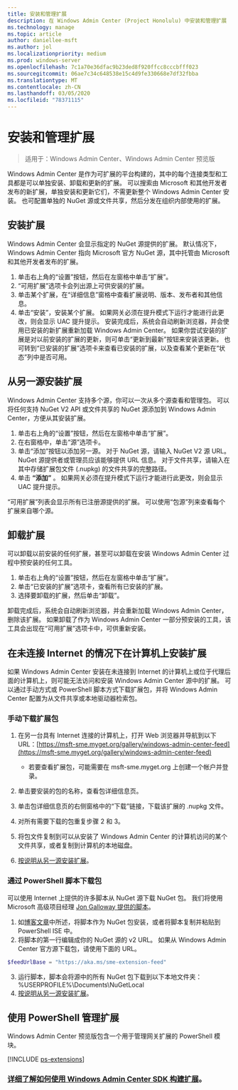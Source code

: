```yaml
---
title: 安装和管理扩展
description: 在 Windows Admin Center (Project Honolulu) 中安装和管理扩展
ms.technology: manage
ms.topic: article
author: daniellee-msft
ms.author: jol
ms.localizationpriority: medium
ms.prod: windows-server
ms.openlocfilehash: 7c1a70e36dfac9b23ded8f920ffcc8cccbfff023
ms.sourcegitcommit: 06ae7c34c648538e15c4d9fe330668e7df32fbba
ms.translationtype: MT
ms.contentlocale: zh-CN
ms.lasthandoff: 03/05/2020
ms.locfileid: "78371115"
---
```

# <a name="install-and-manage-extensions"></a>安装和管理扩展

>适用于：Windows Admin Center、Windows Admin Center 预览版

Windows Admin Center 是作为可扩展的平台构建的，其中的每个连接类型和工具都是可以单独安装、卸载和更新的扩展。 可以搜索由 Microsoft 和其他开发者发布的新扩展，单独安装和更新它们，不需更新整个 Windows Admin Center 安装。 也可配置单独的 NuGet 源或文件共享，然后分发在组织内部使用的扩展。

## <a name="installing-an-extension"></a>安装扩展

Windows Admin Center 会显示指定的 NuGet 源提供的扩展。 默认情况下，Windows Admin Center 指向 Microsoft 官方 NuGet 源，其中托管由 Microsoft 和其他开发者发布的扩展。

1. 单击右上角的“设置”按钮，然后在左窗格中单击“扩展”。 
2. “可用扩展”选项卡会列出源上可供安装的扩展。
3. 单击某个扩展，在“详细信息”窗格中查看扩展说明、版本、发布者和其他信息。
4. 单击“安装”，安装某个扩展。 如果网关必须在提升模式下运行才能进行此更改，则会显示 UAC 提升提示。 安装完成后，系统会自动刷新浏览器，并会使用已安装的新扩展重新加载 Windows Admin Center。 如果你尝试安装的扩展是对以前安装的扩展的更新，则可单击“更新到最新”按钮来安装该更新。 也可转到“已安装的扩展”选项卡来查看已安装的扩展，以及查看某个更新在“状态”列中是否可用。

## <a name="installing-extensions-from-a-different-feed"></a>从另一源安装扩展

Windows Admin Center 支持多个源，你可以一次从多个源查看和管理包。 可以将任何支持 NuGet V2 API 或文件共享的 NuGet 源添加到 Windows Admin Center，方便从其安装扩展。

1. 单击右上角的“设置”按钮，然后在左窗格中单击“扩展”。
2. 在右窗格中，单击“源”选项卡。
3. 单击“添加”按钮以添加另一源。 对于 NuGet 源，请输入 NuGet V2 源 URL。 NuGet 源提供者或管理员应该能够提供 URL 信息。 对于文件共享，请输入在其中存储扩展包文件 (.nupkg) 的文件共享的完整路径。
4. 单击 **“添加”** 。 如果网关必须在提升模式下运行才能进行此更改，则会显示 UAC 提升提示。

“可用扩展”列表会显示所有已注册源提供的扩展。 可以使用“包源”列来查看每个扩展来自哪个源。

## <a name="uninstalling-an-extension"></a>卸载扩展

可以卸载以前安装的任何扩展，甚至可以卸载在安装 Windows Admin Center 过程中预安装的任何工具。

1. 单击右上角的“设置”按钮，然后在左窗格中单击“扩展”。 
2. 单击“已安装的扩展”选项卡，查看所有已安装的扩展。
3. 选择要卸载的扩展，然后单击“卸载”。

卸载完成后，系统会自动刷新浏览器，并会重新加载 Windows Admin Center，删除该扩展。 如果卸载了作为 Windows Admin Center 一部分预安装的工具，该工具会出现在“可用扩展”选项卡中，可供重新安装。

## <a name="installing-extensions-on-a-computer-without-internet-connectivity"></a>在未连接 Internet 的情况下在计算机上安装扩展

如果 Windows Admin Center 安装在未连接到 Internet 的计算机上或位于代理后面的计算机上，则可能无法访问和安装 Windows Admin Center 源中的扩展。 可以通过手动方式或 PowerShell 脚本方式下载扩展包，并将 Windows Admin Center 配置为从文件共享或本地驱动器检索包。

### <a name="manually-downloading-extension-packages"></a>手动下载扩展包

1. 在另一台具有 Internet 连接的计算机上，打开 Web 浏览器并导航到以下 URL：[https://msft-sme.myget.org/gallery/windows-admin-center-feed](https://msft-sme.myget.org/gallery/windows-admin-center-feed) 

   * 若要查看扩展包，可能需要在 msft-sme.myget.org 上创建一个帐户并登录。

2. 单击要安装的包的名称，查看包详细信息页。
3. 单击包详细信息页的右侧窗格中的“下载”链接，下载该扩展的 .nupkg 文件。
4. 对所有需要下载的包重复步骤 2 和 3。
5. 将包文件复制到可以从安装了 Windows Admin Center 的计算机访问的某个文件共享，或者复制到计算机的本地磁盘。
6. [按说明从另一源安装扩展](#installing-extensions-from-a-different-feed)。

### <a name="downloading-packages-with-a-powershell-script"></a>通过 PowerShell 脚本下载包

可以使用 Internet 上提供的许多脚本从 NuGet 源下载 NuGet 包。 我们将使用 Microsoft 高级项目经理 [Jon Galloway 提供的脚本](https://weblogs.asp.net/jongalloway/downloading-a-local-nuget-repository-with-powershell)。

1. 如[博客文章](https://weblogs.asp.net/jongalloway/downloading-a-local-nuget-repository-with-powershell)中所述，将脚本作为 NuGet 包安装，或者将脚本复制并粘贴到 PowerShell ISE 中。
2. 将脚本的第一行编辑成你的 NuGet 源的 v2 URL。 如果从 Windows Admin Center 官方源下载包，请使用下面的 URL。

```powershell
$feedUrlBase = "https://aka.ms/sme-extension-feed"
```

3. 运行脚本，脚本会将源中的所有 NuGet 包下载到以下本地文件夹：%USERPROFILE%\Documents\NuGetLocal
4. [按说明从另一源安装扩展](#installing-extensions-from-a-different-feed)。

## <a name="manage-extensions-with-powershell"></a>使用 PowerShell 管理扩展

Windows Admin Center 预览版包含一个用于管理网关扩展的 PowerShell 模块。

[!INCLUDE [ps-extensions](../includes/ps-extensions.md)]

### <a name="learn-more-about-building-an-extension-with-the-windows-admin-center-sdk"></a>[详细了解如何使用 Windows Admin Center SDK 构建扩展](../extend/extensibility-overview.md)。